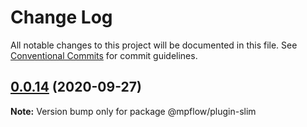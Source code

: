 # Change Log

All notable changes to this project will be documented in this file.
See [Conventional Commits](https://conventionalcommits.org) for commit guidelines.

## [0.0.14](https://git.code.oa.com/wxweb/weflow/compare/@mpflow/plugin-slim@0.0.13...@mpflow/plugin-slim@0.0.14) (2020-09-27)

**Note:** Version bump only for package @mpflow/plugin-slim
